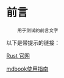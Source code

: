 #  前言
        用于测试的前言文字

以下是带提示的链接：

[Rust 官网](https://rust-lang.org "Rust 官网")

[mdbook使用指南](https://hellowac.github.io/mdbook-doc-zh/index.html "mdbook 使用指南")